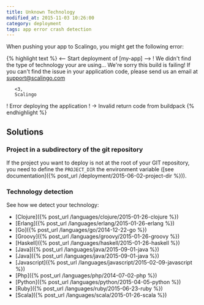 ```yaml
---
title: Unknown Technology
modified_at: 2015-11-03 10:26:00
category: deployment
tags: app error crash detection
---
```


When pushing your app to Scalingo, you might get the following error:

{% highlight text %}
<-- Start deployment of [my-app] -->
 !     We didn't find the type of technology your are using...
       We're sorry this build is failing!
       If you can't find the issue in your application code,
       please send us an email at support@scalingo.com

       <3,
       Scalingo
 !   Error deploying the application
 !   → Invalid return code from buildpack
{% endhighlight %}

## Solutions

### Project in a subdirectory of the git repository

If the project you want to deploy is not at the root of your GIT repository, you need to define the `PROJECT_DIR` the environment variable ([see documentation]({% post_url /deployment/2015-06-02-project-dir %})).

### Technology detection

See how we detect your technology:
* [Clojure]({% post_url /languages/clojure/2015-01-26-clojure %})
* [Erlang]({% post_url /languages/erlang/2015-01-26-erlang %})
* [Go]({% post_url /languages/go/2014-12-22-go %})
* [Groovy]({% post_url /languages/groovy/2015-01-26-groovy %})
* [Haskell]({% post_url /languages/haskell/2015-01-26-haskell %})
* [Java]({% post_url /languages/java/2015-09-01-java %})
* [Java]({% post_url /languages/java/2015-09-01-java %})
* [Javascript]({% post_url /languages/javascript/2015-02-09-javascript %})
* [Php]({% post_url /languages/php/2014-07-02-php %})
* [Python]({% post_url /languages/python/2015-04-05-python %})
* [Ruby]({% post_url /languages/ruby/2015-06-23-ruby %})
* [Scala]({% post_url /languages/scala/2015-01-26-scala %})
